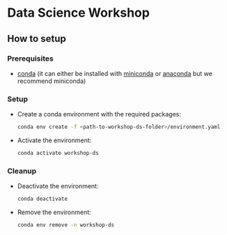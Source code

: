 # Data Science Workshop

## How to setup

### Prerequisites

- [conda](https://conda.io/projects/conda/en/latest/user-guide/install/index.html) (it can either be installed with [miniconda](https://docs.conda.io/en/latest/miniconda.html) or [anaconda](https://www.anaconda.com/download#downloads) but we recommend miniconda)

### Setup
- Create a conda environment with the required packages:
    ```bash
    conda env create -f <path-to-workshop-ds-folder>/environment.yaml
    ```

- Activate the environment:
    ```bash
    conda activate workshop-ds
    ```

### Cleanup
- Deactivate the environment:
    ```bash
    conda deactivate
    ```
- Remove the environment:
    ```bash
    conda env remove -n workshop-ds
    ```


